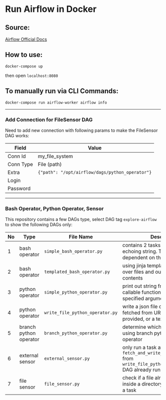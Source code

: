 # Run Airflow in Docker

## Source: 
[Airflow Official Docs](https://airflow.apache.org/docs/apache-airflow/stable/start/docker.html)

## How to use:
```docker-compose up```

then open ```localhost:8080```

## To manually run via CLI Commands:
```docker-compose run airflow-worker airflow info```

-------------

### Add Connection for FileSensor DAG
Need to add new connection with following params to make the FileSensor DAG works:

| Field | Value |
| ------ | ------ |
| Conn Id | my_file_system |
| Conn Type | File (path) |
| Extra | ```{"path": "/opt/airflow/dags/python_operator"}``` |
| Login | <username> |
| Password | <Password> |

-------------

### Bash Operator, Python Operator, Sensor
This repository contains a few DAGs type, select DAG tag `explore-airflow` to show the following DAGs only:

| No | Type | File Name | Desc |
| ------ | ------ | ------ | ------ |
| 1 | bash operator | `simple_bash_operator.py` | contains 2 tasks, simply echoing string. The 2nd task dependent on the 1st task |
| 2 | bash operator | `templated_bash_operator.py` | using jinja template to loop over files and output the file contents |
| 3 | python operator | `simple_python_operator.py` | print out string from python callable function with specified argument |
| 4 | python operator | `write_file_python_operator.py` | write a json file contains data fetched from URL if URL is provided, or a text file if not |
| 5 | branch python operator | `branch_python_operator.py` | determine which task to run using branch python operator |
| 6 | external sensor | `external_sensor.py` | only run a task after task `fetch_and_write_a_file_task` from `write_file_python_operator` DAG already run first |
| 7 | file sensor | `file_sensor.py` | check if a file already exist inside a directory before run a task |